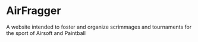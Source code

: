 # AirFragger
A website intended to foster and organize scrimmages and tournaments for the sport of Airsoft and Paintball
